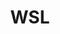 ---
title: "WSL"
description: "windows是最好的linux发行版！"
slug: "wsl"
image: "204753.png"
style:
    background: "#87cafa"
    color: "#fff"
---